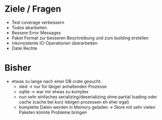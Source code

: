# Ziele / Fragen

- Test coverage verbessern
- Todos abarbeiten
- Bessere Error Messages
- Paket Format zur besseren Beschreibung und zum building erstellen
- inkonsistente IO-Operationen überarbeiten
- Datei Rechte

# Bisher

- etwas zu lange nach einer DB crate gesucht:
    - sled -> nur für länger anhaltenden Prozesse
    - sqlite -> war mir etwas zu komplex
    - nun sehr einfaches serializing/deserializing ohne partial loading oder cache (cache bei kurz lebigen prozessen eh eher egal)
    - komplette Daten werden in Memory geladen -> Store mit sehr vielen Paketen könnte Probleme bringen
